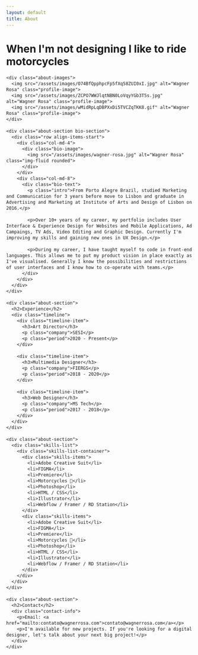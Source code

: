 ```yaml
---
layout: default
title: About
---
```


<div class="about-page">
  <div class="container">
    <h1>When I'm not designing I like to ride motorcycles</h1>
    
    <div class="about-images">
      <img src="/assets/images/O74BfQpphpcFp5fXq58ZUI0xI.jpg" alt="Wagner Rosa" class="profile-image">
      <img src="/assets/images/ZCPO7WWJlqtNBN0LoVqyYGb3T5s.jpg" alt="Wagner Rosa" class="profile-image">
      <img src="/assets/images/wMidRpLqDBPXxDi5TVCZqTKK8.gif" alt="Wagner Rosa" class="profile-image">
    </div>
    
    <div class="about-section bio-section">
      <div class="row align-items-start">
        <div class="col-md-4">
          <div class="bio-image">
            <img src="/assets/images/wagner-rosa.jpg" alt="Wagner Rosa" class="img-fluid rounded">
          </div>
        </div>
        <div class="col-md-8">
          <div class="bio-text">
            <p class="intro">From Porto Alegre Brazil, studied Marketing and Communication for 3 years before move to Lisbon and graduate in Advertising and Marketing at Institute of Arts and Design of Lisbon on 2016.</p>
            
            <p>Over 10+ years of my career, my portfolio includes User Interface & Experience Design for Websites and Mobile Applications, Ad Campaings, TV Ads, Video Editing and Graphic Design. Currently I'm improving my skills and gaining new ones in UX Design.</p>
            
            <p>During my career, I have taught myself to code in front-end languages. This allows me to put my product vision in place exactly as I've visualised. Generally I know the possibilities and restrictions of user interfaces and I know how to co-operate with teams.</p>
          </div>
        </div>
      </div>
    </div>
    
    <div class="about-section">
      <h2>Experience</h2>
      <div class="timeline">
        <div class="timeline-item">
          <h3>Art Director</h3>
          <p class="company">SESI</p>
          <p class="period">2020 - Present</p>
        </div>
        
        <div class="timeline-item">
          <h3>Multimedia Designer</h3>
          <p class="company">FIERGS</p>
          <p class="period">2018 - 2020</p>
        </div>
        
        <div class="timeline-item">
          <h3>Web Designer</h3>
          <p class="company">MS Tech</p>
          <p class="period">2017 - 2018</p>
        </div>
      </div>
    </div>
    
    <div class="about-section">
      <div class="skills-list">
        <div class="skills-list-container">
          <div class="skills-items">
            <li>Adobe Creative Suit</li>
            <li>FIGMA</li>
            <li>Premiere</li>
            <li>Motorcycles 🤍</li>
            <li>Photoshop</li>
            <li>HTML / CSS</li>
            <li>Illustrator</li>
            <li>Webflow / Framer / RD Station</li>
          </div>
          <div class="skills-items">
            <li>Adobe Creative Suit</li>
            <li>FIGMA</li>
            <li>Premiere</li>
            <li>Motorcycles 🤍</li>
            <li>Photoshop</li>
            <li>HTML / CSS</li>
            <li>Illustrator</li>
            <li>Webflow / Framer / RD Station</li>
          </div>
        </div>
      </div>
    </div>
    
    <div class="about-section">
      <h2>Contact</h2>
      <div class="contact-info">
        <p>Email: <a href="mailto:contato@wagnerrosa.com">contato@wagnerrosa.com</a></p>
        <p>I'm available for new projects. If you're looking for a digital designer, let's talk about your next big project!</p>
      </div>
    </div>
  </div>
</div> 